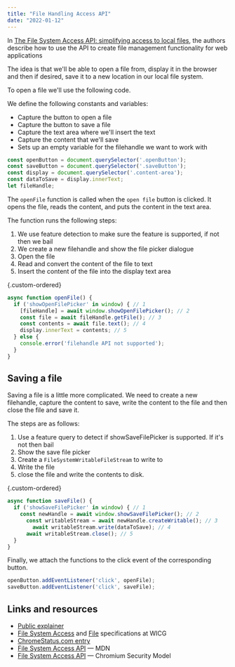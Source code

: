 ```yaml
---
title: "File Handling Access API"
date: "2022-01-12"
---
```


In [The File System Access API: simplifying access to local files](https://web.dev/file-system-access/), the authors describe how to use the API to create file management functionality for web applications

The idea is that we'll be able to open a file from, display it in the browser and then if desired, save it to a new location in our local file system.

To open a file we'll use the following code.

We define the following constants and variables:

* Capture the button to open a file
* Capture the button to save a file
* Capture the text area where we'll insert the text
* Capture the content that we'll save
* Sets up an empty variable for the filehandle we want to work with

```js
const openButton = document.querySelector('.openButton');
const saveButton = document.querySelector('.saveButton');
const display = document.querySelector('.content-area');
const dataToSave = display.innerText;
let fileHandle;
```

The `openFile` function is called when the `open file` button is clicked. It opens the file, reads the content, and puts the content in the text area.

The function runs the following steps:

1. We use feature detection to make sure the feature is supported, if not then we bail
2. We create a new filehandle and show the file picker dialogue
3. Open the file
4. Read and convert the content of the file to text
5. Insert the content of the file into the display text area

{.custom-ordered}

```js
async function openFile() {
  if ('showOpenFilePicker' in window) { // 1
    [fileHandle] = await window.showOpenFilePicker(); // 2
    const file = await fileHandle.getFile(); // 3
    const contents = await file.text(); // 4
    display.innerText = contents; // 5
  } else {
    console.error('filehandle API not supported');
  }
}
```

## Saving a file

Saving a file is a little more complicated. We need to create a new filehandle, capture the content to save, write the content to the file and then close the file and save it.

The steps are as follows:

1. Use a feature query to detect if showSaveFilePicker is supported. If it's not then bail
2. Show the save file picker
3. Create a `FileSystemWritableFileStream` to write to
4. Write the file
5. close the file and write the contents to disk.

{.custom-ordered}

```js
async function saveFile() {
  if ('showSaveFilePicker' in window) { // 1
    const newHandle = await window.showSaveFilePicker(); // 2
      const writableStream = await newHandle.createWritable(); // 3
        await writableStream.write(dataToSave); // 4
      await writableStream.close(); // 5
  }
}
```

Finally, we attach the functions to the click event of the corresponding button.

```js
openButton.addEventListener('click', openFile);
saveButton.addEventListener('click', saveFile);
```

## Links and resources

* [Public explainer](https://github.com/WICG/file-system-access/blob/main/EXPLAINER.md)
* [File System Access](https://wicg.github.io/file-system-access/) and [File](https://w3c.github.io/FileAPI/) specifications at WICG
* [ChromeStatus.com entry](https://www.chromestatus.com/feature/6284708426022912)
* [File System Access API](https://developer.mozilla.org/en-US/docs/Web/API/File_System_Access_API) — MDN
* [File System Access API](https://docs.google.com/document/d/1NJFd-EWdUlQ7wVzjqcgXewqC5nzv_qII4OvlDtK6SE8/edit) — Chromium Security Model
